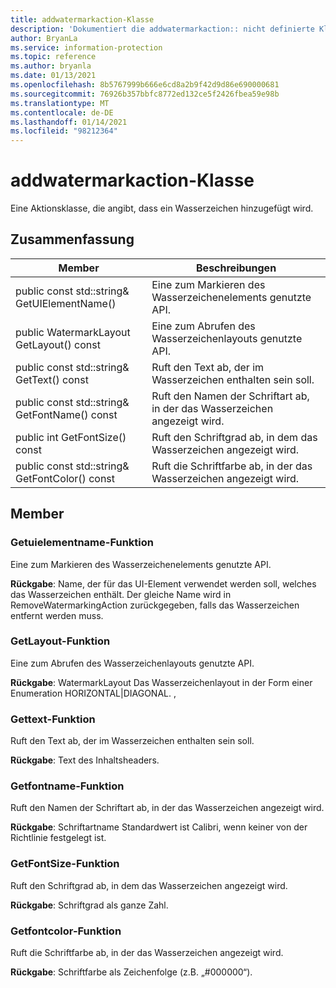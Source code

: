 ```yaml
---
title: addwatermarkaction-Klasse
description: 'Dokumentiert die addwatermarkaction:: nicht definierte Klasse des Microsoft Information Protection (MIP) SDK.'
author: BryanLa
ms.service: information-protection
ms.topic: reference
ms.author: bryanla
ms.date: 01/13/2021
ms.openlocfilehash: 8b5767999b666e6cd8a2b9f42d9d86e690000681
ms.sourcegitcommit: 76926b357bbfc8772ed132ce5f2426fbea59e98b
ms.translationtype: MT
ms.contentlocale: de-DE
ms.lasthandoff: 01/14/2021
ms.locfileid: "98212364"
---
```

# <a name="class-addwatermarkaction"></a>addwatermarkaction-Klasse 
Eine Aktionsklasse, die angibt, dass ein Wasserzeichen hinzugefügt wird.
  
## <a name="summary"></a>Zusammenfassung
 Member                        | Beschreibungen                                
--------------------------------|---------------------------------------------
public const std::string& GetUIElementName()  |  Eine zum Markieren des Wasserzeichenelements genutzte API.
public WatermarkLayout GetLayout() const  |  Eine zum Abrufen des Wasserzeichenlayouts genutzte API.
public const std::string& GetText() const  |  Ruft den Text ab, der im Wasserzeichen enthalten sein soll.
public const std::string& GetFontName() const  |  Ruft den Namen der Schriftart ab, in der das Wasserzeichen angezeigt wird.
public int GetFontSize() const  |  Ruft den Schriftgrad ab, in dem das Wasserzeichen angezeigt wird.
public const std::string& GetFontColor() const  |  Ruft die Schriftfarbe ab, in der das Wasserzeichen angezeigt wird.
  
## <a name="members"></a>Member
  
### <a name="getuielementname-function"></a>Getuielementname-Funktion
Eine zum Markieren des Wasserzeichenelements genutzte API.

  
**Rückgabe**: Name, der für das UI-Element verwendet werden soll, welches das Wasserzeichen enthält. Der gleiche Name wird in RemoveWatermarkingAction zurückgegeben, falls das Wasserzeichen entfernt werden muss.
  
### <a name="getlayout-function"></a>GetLayout-Funktion
Eine zum Abrufen des Wasserzeichenlayouts genutzte API.

  
**Rückgabe**: WatermarkLayout Das Wasserzeichenlayout in der Form einer Enumeration HORIZONTAL|DIAGONAL. ,
  
### <a name="gettext-function"></a>Gettext-Funktion
Ruft den Text ab, der im Wasserzeichen enthalten sein soll.

  
**Rückgabe**: Text des Inhaltsheaders.
  
### <a name="getfontname-function"></a>Getfontname-Funktion
Ruft den Namen der Schriftart ab, in der das Wasserzeichen angezeigt wird.

  
**Rückgabe**: Schriftartname Standardwert ist Calibri, wenn keiner von der Richtlinie festgelegt ist.
  
### <a name="getfontsize-function"></a>GetFontSize-Funktion
Ruft den Schriftgrad ab, in dem das Wasserzeichen angezeigt wird.

  
**Rückgabe**: Schriftgrad als ganze Zahl.
  
### <a name="getfontcolor-function"></a>Getfontcolor-Funktion
Ruft die Schriftfarbe ab, in der das Wasserzeichen angezeigt wird.

  
**Rückgabe**: Schriftfarbe als Zeichenfolge (z.B. „#000000“).